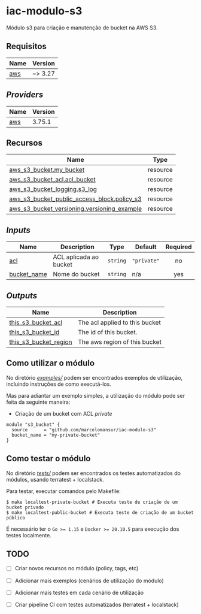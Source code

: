 # iac-modulo-s3
Módulo s3 para criação e manutenção de bucket na AWS S3.

## Requisitos

| Name | Version |
|------|---------|
| <a name="requirement_aws"></a> [aws](#requirement\_aws) | ~> 3.27 |

## _Providers_

| Name | Version |
|------|---------|
| <a name="provider_aws"></a> [aws](#provider\_aws) | 3.75.1 |

## Recursos

| Name | Type |
|------|------|
| [aws_s3_bucket.my_bucket](https://registry.terraform.io/providers/hashicorp/aws/latest/docs/resources/s3_bucket) | resource |
| [aws_s3_bucket_acl.acl_bucket](https://registry.terraform.io/providers/hashicorp/aws/latest/docs/resources/s3_bucket_acl) | resource |
| [aws_s3_bucket_logging.s3_log](https://registry.terraform.io/providers/hashicorp/aws/latest/docs/resources/s3_bucket_logging) | resource |
| [aws_s3_bucket_public_access_block.policy_s3](https://registry.terraform.io/providers/hashicorp/aws/latest/docs/resources/s3_bucket_public_access_block) | resource |
| [aws_s3_bucket_versioning.versioning_example](https://registry.terraform.io/providers/hashicorp/aws/latest/docs/resources/s3_bucket_versioning) | resource |

## _Inputs_

| Name | Description | Type | Default | Required |
|------|-------------|------|---------|:--------:|
| <a name="input_acl"></a> [acl](#input\_acl) | ACL aplicada ao bucket | `string` | `"private"` | no |
| <a name="input_bucket_name"></a> [bucket\_name](#input\_bucket\_name) | Nome do bucket | `string` | n/a | yes |

## _Outputs_

| Name | Description |
|------|-------------|
| <a name="output_this_s3_bucket_acl"></a> [this\_s3\_bucket\_acl](#output\_this\_s3\_bucket\_acl) | The acl applied to this bucket |
| <a name="output_this_s3_bucket_id"></a> [this\_s3\_bucket\_id](#output\_this\_s3\_bucket\_id) | The id of this bucket. |
| <a name="output_this_s3_bucket_region"></a> [this\_s3\_bucket\_region](#output\_this\_s3\_bucket\_region) | The aws region of this bucket |


## Como utilizar o módulo

No diretório [_examples/_](examples/) podem ser encontrados exemplos de utilização, incluindo instruções de como executá-los.

Mas para adiantar um exemplo simples, a utilização do módulo pode ser feita da seguinte maneira:

- Criação de um bucket com ACL _private_

```hcl
module "s3_bucket" {
  source      = "github.com/marcelomansur/iac-modulo-s3"
  bucket_name = "my-private-bucket"
}
```

## Como testar o módulo

No diretório [_tests/_](tests/) podem ser encontrados os testes automatizados do módulos, usando terratest + localstack.

Para testar, executar comandos pelo Makefile:

```
$ make localtest-private-bucket # Executa teste de criação de um bucket privado
$ make localtest-public-bucket # Executa teste de criação de um bucket público
```
É necessário ter o `Go >= 1.15` e `Docker >= 20.10.5` para execução dos testes localmente.

## TODO

- [ ] Criar novos recursos no módulo (policy, tags, etc)
- [ ] Adicionar mais exemplos (cenários de utilização do módulo)
- [ ] Adicionar mais testes em cada cenário de utilização
- [ ] Criar pipeline CI com testes automatizados (terratest + localstack)

